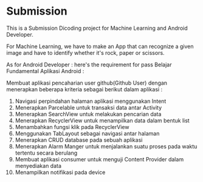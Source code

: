 # Submission
This is a Submission Dicoding project for Machine Learning and Android Developer.

 
For Machine Learning, we have to make an App that can recognize a given image and have to identify whether it's rock, paper or scissors.


As for Android Developer :
here's the requirement for pass Belajar Fundamental Aplikasi Android :

Membuat aplikasi pencaharian user github(Github User) dengan menerapkan beberapa kriteria sebagai berikut dalam aplikasi :
1. Navigasi perpindahan halaman aplikasi menggunakan Intent 
2. Menerapkan Parcelable untuk transaksi data antar Activity
3. Menerapkan SearchView untuk melakukan pencarian data
4. Menerapkan RecyclerView untuk menampilkan data dalam bentuk list
5. Menambahkan fungsi klik pada RecyclerView
6. Menggunakan TabLayout sebagai navigasi antar halaman
7. Menerapkan CRUD database pada sebuah aplikasi
8. Menerapkan Alarm Manger untuk menjalankan suatu proses pada waktu tertentu secara berulang
9. Membuat aplikasi consumer untuk menguji Content Provider dalam menyediakan data
10. Menampilkan notifikasi pada device
